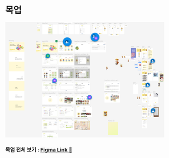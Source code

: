# 목업

![목업](./assets/images/목업_사진.PNG)

### 목업 전체 보기 : [Figma Link 🔗](https://www.figma.com/design/aeizSS4ojqHZapUlglcLKS/%EC%95%84%EC%9D%B4%EC%83%98%ED%86%A1?node-id=0-1&t=HBFpuLfMAEnCCC3n-1)

